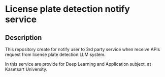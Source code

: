 # License plate detection notify service

## Description
This repository create for notify user to 3rd party service when receive
APIs request from license plate detection LLM system.

In this service are provide for Deep Learning and Application subject, at Kasetsart University.

